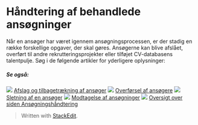 # Håndtering af behandlede ansøgninger

Når en ansøger har været igennem ansøgningsprocessen, er der stadig en række forskellige opgaver, der skal gøres. Ansøgerne kan blive afslået, overført til andre rekrutteringsprojekter eller tilføjet CV-databasens talentpulje. Søg i de følgende artikler for yderligere oplysninger:

##### Se også:

![](../Resources/Images/icon-document-link.png)  [Afslag og tilbagetrækning af ansøger](rejecting_and_withdrawing_an_applicant.htm)
![](../Resources/Images/icon-document-link.png)  [Overførsel af ansøgere](transferring_applicants.htm)
![](../Resources/Images/icon-document-link.png)  [Sletning af en ansøger](deleting_an_applicant.htm)
![](../Resources/Images/icon-document-link.png)  [Modtagelse af ansøgninger](receiving_applications.htm)
![](../Resources/Images/icon-document-link.png)  [Oversigt over siden Ansøgningshåndtering](application_handling_page_overview.htm)


> Written with [StackEdit](https://stackedit.io/).
<!--stackedit_data:
eyJoaXN0b3J5IjpbLTE4MDUzODg1NzcsNzMwOTk4MTE2XX0=
-->